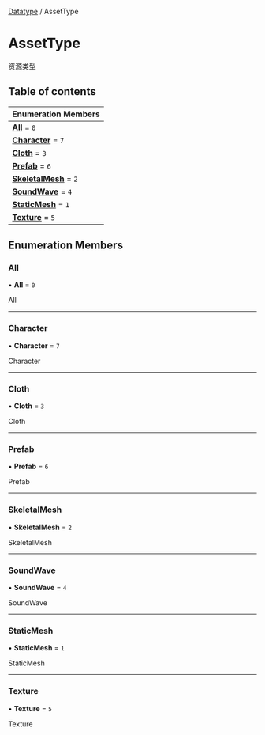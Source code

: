 [Datatype](../groups/Datatype.Datatype.md) / AssetType

# AssetType <Badge type="tip" text="Enumeration" /> <Score text="AssetType" />

资源类型

## Table of contents

| Enumeration Members |
| :-----|
| **[All](Type.AssetType.md#all)** = ``0`` <br> |
| **[Character](Type.AssetType.md#character)** = ``7`` <br> |
| **[Cloth](Type.AssetType.md#cloth)** = ``3`` <br> |
| **[Prefab](Type.AssetType.md#prefab)** = ``6`` <br> |
| **[SkeletalMesh](Type.AssetType.md#skeletalmesh)** = ``2`` <br> |
| **[SoundWave](Type.AssetType.md#soundwave)** = ``4`` <br> |
| **[StaticMesh](Type.AssetType.md#staticmesh)** = ``1`` <br> |
| **[Texture](Type.AssetType.md#texture)** = ``5`` <br> |

## Enumeration Members

### All <Score text="All" /> 

• **All** = ``0``

All

___

### Character <Score text="Character" /> 

• **Character** = ``7``

Character

___

### Cloth <Score text="Cloth" /> 

• **Cloth** = ``3``

Cloth

___

### Prefab <Score text="Prefab" /> 

• **Prefab** = ``6``

Prefab

___

### SkeletalMesh <Score text="SkeletalMesh" /> 

• **SkeletalMesh** = ``2``

SkeletalMesh

___

### SoundWave <Score text="SoundWave" /> 

• **SoundWave** = ``4``

SoundWave

___

### StaticMesh <Score text="StaticMesh" /> 

• **StaticMesh** = ``1``

StaticMesh

___

### Texture <Score text="Texture" /> 

• **Texture** = ``5``

Texture
